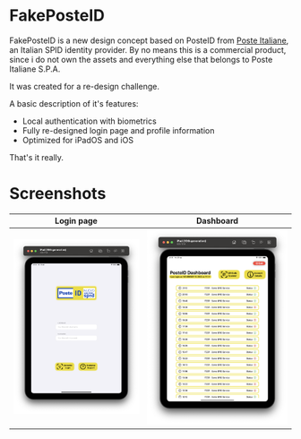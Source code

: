 # FakePosteID
FakePosteID is a new design concept based on PosteID from [Poste Italiane](https://www.poste.it/), an Italian SPID identity provider.
By no means this is a commercial product, since i do not own the assets and everything else that belongs to Poste Italiane S.P.A.

It was created for a re-design challenge.

A basic description of it's features:
- Local authentication with biometrics
- Fully re-designed login page and profile information
- Optimized for iPadOS and iOS

That's it really.

# Screenshots

Login page | Dashboard
:-------------------------:|:-------------------------:
![screen1](./Screenshots/screen1.png) | ![screen2](./Screenshots/screen2.png)
